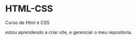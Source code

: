 # HTML-CSS
 Curso de Html e CSS

 estou aprendendo a criar site, e gerenciar o meu repositoria.
 <a href="exercicio/exercico cap16/index.html">